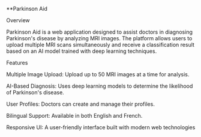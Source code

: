 **Parkinson Aid

Overview

Parkinson Aid is a web application designed to assist doctors in diagnosing Parkinson's disease by analyzing MRI images. The platform allows users to upload multiple MRI scans simultaneously and receive a classification result based on an AI model trained with deep learning techniques.

Features

Multiple Image Upload: Upload up to 50 MRI images at a time for analysis.

AI-Based Diagnosis: Uses deep learning models to determine the likelihood of Parkinson's disease.

User Profiles: Doctors can create and manage their profiles.

Bilingual Support: Available in both English and French.

Responsive UI: A user-friendly interface built with modern web technologies
